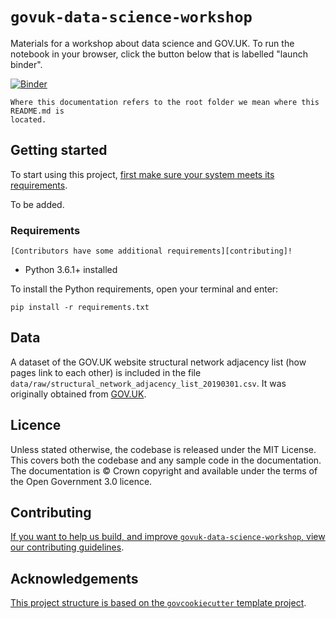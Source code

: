 # `govuk-data-science-workshop`

Materials for a workshop about data science and GOV.UK.  To run the notebook in
your browser, click the button below that is labelled "launch binder".

[![Binder](https://mybinder.org/badge_logo.svg)](https://mybinder.org/v2/gh/alphagov/govuk-data-science-workshop/HEAD?filepath=notebooks%2F2021_09_explore_govuk_structural_network.ipynb)
```{warning}
Where this documentation refers to the root folder we mean where this README.md is
located.
```

## Getting started

To start using this project, [first make sure your system meets its
requirements](#requirements).

To be added.

### Requirements

```{note} Requirements for contributors
[Contributors have some additional requirements][contributing]!
```

- Python 3.6.1+ installed

To install the Python requirements, open your terminal and enter:

```shell
pip install -r requirements.txt
```

## Data

A dataset of the GOV.UK website structural network adjacency list (how pages
link to each other) is included in the file
`data/raw/structural_network_adjacency_list_20190301.csv`.  It was originally
obtained from
[GOV.UK](https://data.gov.uk/dataset/00f43927-0c93-4f9e-9632-b082fdbb0299/gov-uk-structural-network-adjacency-list).

## Licence

Unless stated otherwise, the codebase is released under the MIT License. This covers
both the codebase and any sample code in the documentation. The documentation is ©
Crown copyright and available under the terms of the Open Government 3.0 licence.

## Contributing

[If you want to help us build, and improve `govuk-data-science-workshop`, view our
contributing guidelines][contributing].

## Acknowledgements

[This project structure is based on the `govcookiecutter` template
project][govcookiecutter].

[contributing]: ./docs/contributor_guide/CONTRIBUTING.md
[govcookiecutter]: https://github.com/best-practice-and-impact/govcookiecutter
[docs-loading-environment-variables]: ./docs/user_guide/loading_environment_variables.md
[docs-loading-environment-variables-secrets]: ./docs/user_guide/loading_environment_variables.md#storing-secrets-and-credentials
